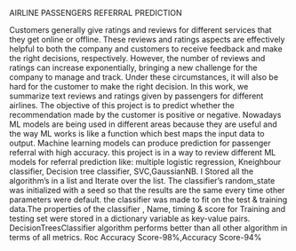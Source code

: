 AIRLINE PASSENGERS REFERRAL PREDICTION


Customers generally give ratings and reviews for different services that they get online or offline. These reviews and ratings aspects are effectively helpful to both the company and customers to receive feedback and make the right decisions, respectively. However, the number of reviews and ratings can increase exponentially, bringing a new challenge for the company to manage and track. Under these circumstances, it will also be hard for the customer to make the right decision. In this work, we summarize text reviews and ratings given by passengers for different airlines. The objective of this project is to predict whether the recommendation made by the customer is positive or negative. Nowadays ML models are being used in different areas because they are useful and the way ML works is like a function which best maps the input data to output. Machine learning models can produce prediction for  passenger referral  with high accuracy. this project is in a way to review different ML models for referral prediction like: multiple logistic regression, Kneighbour classifier, Decision tree classifier, SVC,GaussianNB. I Stored all the algorithm’s in a list and Iterate over the list. The classifier’s random_state was initialized with a seed so that the results are the same every time other parameters were default. the classifier was made to fit on the test & training data.The properties of the classifier , Name, timing & score for 
Training and testing set were stored in a dictionary variable as key-value pairs.
DecisionTreesClassifier  algorithm performs better than all other algorithm in terms of all metrics. 
Roc Accuracy Score-98%,Accuracy Score-94%

